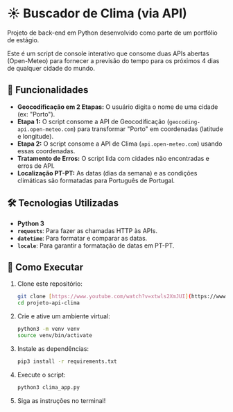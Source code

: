 # ☀️ Buscador de Clima (via API)

Projeto de back-end em Python desenvolvido como parte de um portfólio de estágio.

Este é um script de console interativo que consome duas APIs abertas (Open-Meteo) para fornecer a previsão do tempo para os próximos 4 dias de qualquer cidade do mundo.

## 🎯 Funcionalidades

* **Geocodificação em 2 Etapas:** O usuário digita o nome de uma cidade (ex: "Porto").
* **Etapa 1:** O script consome a API de Geocodificação (`geocoding-api.open-meteo.com`) para transformar "Porto" em coordenadas (latitude e longitude).
* **Etapa 2:** O script consome a API de Clima (`api.open-meteo.com`) usando essas coordenadas.
* **Tratamento de Erros:** O script lida com cidades não encontradas e erros de API.
* **Localização PT-PT:** As datas (dias da semana) e as condições climáticas são formatadas para Português de Portugal.

## 🛠️ Tecnologias Utilizadas

* **Python 3**
* **`requests`**: Para fazer as chamadas HTTP às APIs.
* **`datetime`**: Para formatar e comparar as datas.
* **`locale`**: Para garantir a formatação de datas em PT-PT.

## 🚀 Como Executar

1.  Clone este repositório:
    ```bash
    git clone [https://www.youtube.com/watch?v=xtwls2XmJUI](https://www.youtube.com/watch?v=xtwls2XmJUI)
    cd projeto-api-clima
    ```

2.  Crie e ative um ambiente virtual:
    ```bash
    python3 -m venv venv
    source venv/bin/activate
    ```

3.  Instale as dependências:
    ```bash
    pip3 install -r requirements.txt
    ```

4.  Execute o script:
    ```bash
    python3 clima_app.py
    ```

5.  Siga as instruções no terminal!